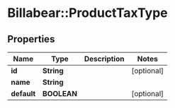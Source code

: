 # Billabear::ProductTaxType

## Properties
Name | Type | Description | Notes
------------ | ------------- | ------------- | -------------
**id** | **String** |  | [optional] 
**name** | **String** |  | 
**default** | **BOOLEAN** |  | [optional] 

